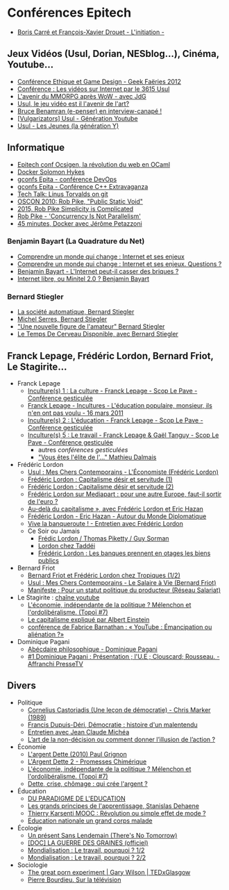 # Conférences Epitech

* [Boris Carré et François-Xavier Drouet - L'initiation -](https://www.youtube.com/watch?v=_WlnVRQo0jk&)

## Jeux Vidéos (Usul, Dorian, NESblog...), Cinéma, Youtube...

* [Conférence Ethique et Game Design - Geek Faëries 2012](https://www.youtube.com/watch?v=gqc1VLrUzbg)
* [Conférence : Les vidéos sur Internet par le 3615 Usul](https://www.youtube.com/watch?v=MxGs3c14WLE)
* [L'avenir du MMORPG après WoW - avec JdG](https://www.youtube.com/watch?v=mkxycNbahyk)
* [Usul, le jeu vidéo est il l'avenir de l'art?](https://www.youtube.com/watch?v=bhZ91kb2iSI)
* [Bruce Benamran (e-penser) en interview-canapé !](https://www.youtube.com/watch?v=JVv979sjcSE)
* [[Vulgarizators] Usul - Génération Youtube](https://www.youtube.com/watch?v=124BhP3bR8E)
* [Usul - Les Jeunes (la génération Y)](https://www.youtube.com/watch?v=yMOlTGHpZKg)

## Informatique

* [Epitech conf  Ocsigen, la révolution du web en OCaml](Http://www.dailymotion.com/video/xqzd6c_ocsigen-la-revolution-du-web-en-ocaml_tech)
* [Docker Solomon Hykes](https://vimeo.com/72964003)
* [gconfs Epita - conférence DevOps](https://www.youtube.com/watch?v=XCFS5D7iIM8])
* [gconfs Epita - Conférence C++ Extravaganza](https://www.youtube.com/watch?v=d4i_zriwa4o)
* [Tech Talk: Linus Torvalds on git](https://www.youtube.com/watch?v=4XpnKHJAok8)
* [OSCON 2010: Rob Pike, "Public Static Void"](https://www.youtube.com/watch?v=5kj5ApnhPAE)
* [2015, Rob Pike Simplicity is Complicated](https://www.youtube.com/watch?v=rFejpH_tAHM)
* [Rob Pike - 'Concurrency Is Not Parallelism'](https://www.youtube.com/watch?v=cN_DpYBzKso)
* [45 minutes, Docker avec Jérôme Petazzoni](https://www.youtube.com/watch?v=bXSC3-mrgWA)

### Benjamin Bayart (La Quadrature du Net)

* [Comprendre un monde qui change : Internet et ses enjeux](https://www.youtube.com/watch?v=yBmz29_5ffA)
* [Comprendre un monde qui change : Internet et ses enjeux. Questions ?](https://www.youtube.com/watch?v=ZMJa1OTXnW0)
* [Benjamin Bayart - L'Internet peut-il casser des briques ?](https://www.youtube.com/watch?v=JvvGZxjNHiw)
* [Internet libre, ou Minitel 2.0 ? Benjamin Bayart](https://www.youtube.com/watch?v=AoRGoQ76PK8)

### Bernard Stiegler

* [La société automatique, Bernard Stiegler](https://www.youtube.com/watch?v=999kzydPHGg)
* [Michel Serres, Bernard Stiegler](https://www.youtube.com/watch?v=iREkxNVetbQ)
* ["Une nouvelle figure de l'amateur" Bernard Stiegler](https://www.youtube.com/watch?v=EIsDStewTwU)
* [Le Temps De Cerveau Disponible, avec Bernard Stiegler](https://www.youtube.com/watch?v=amzLnvfaeJM)

## Franck Lepage, Frédéric Lordon, Bernard Friot, Le Stagirite...

* Franck Lepage
  * [Inculture(s) 1 : La culture - Franck Lepage - Scop Le Pave - Conférence gesticulée](https://www.youtube.com/watch?v=9MCU7ALAq0Q)
  * [Franck Lepage - Incultures - L'éducation populaire, monsieur, ils n'en ont pas voulu - 16 mars 2011](https://www.youtube.com/watch?v=96-8F7CZ_AU)
  * [Inculture(s) 2 : L'éducation - Franck Lepage - Scop Le Pave - Conférence gesticulée](https://www.youtube.com/watch?v=ACxRSSkYR_k)
  * [Inculture(s) 5 : Le travail - Franck Lepage & Gaël Tanguy - Scop Le Pave - Conférence gesticulée](https://www.youtube.com/watch?v=cqIcOaKAX4k)
    + autres _conférences gesticulées_
    + ["Vous êtes l'élite de l'..." Mathieu Dalmais](https://www.youtube.com/watch?v=cRdw9Wy2ViE)
* Frédéric Lordon
  * [Usul : Mes Chers Contemporains - L'Économiste (Frédéric Lordon)](https://www.youtube.com/watch?v=87sEeVj057Q)
  * [Frédéric Lordon : Capitalisme désir et servitude (1)](https://www.youtube.com/watch?v=yDsR0j4JLdM)
  * [Frédéric Lordon : Capitalisme désir et servitude (2)](https://www.youtube.com/watch?v=u_CgyMe6Qd4)
  * [Frédéric Lordon sur Mediapart : pour une autre Europe, faut-il sortir de l'euro ?](https://www.youtube.com/watch?v=GN9IIu3417E)
  * [Au-delà du capitalisme », avec Frédéric Lordon et Eric Hazan](https://www.youtube.com/watch?v=MKWfCdZ8zLI)
  * [Frédéric Lordon - Eric Hazan - Autour du Monde Diplomatique](https://www.youtube.com/playlist?list=PLiFh9QE1t7XsRB_eQfXOyJzEwMxH3tGHP)
  * [Vive la banqueroute ! - Entretien avec Frédéric Lordon](https://www.youtube.com/watch?v=Ds85pZcUiys)
  * Ce Soir ou Jamais
    + [Frédic Lordon / Thomas Piketty / Guy Sorman](https://www.youtube.com/watch?v=tZnm5J3o3hk)
    + [Lordon chez Taddéi](https://www.youtube.com/watch?v=pU9Zl1T23MI)
    + [Frédéric Lordon : Les banques prennent en otages les biens publics](https://www.youtube.com/watch?v=QRCRiGiCCxo)
* Bernard Friot
  * [Bernard Friot et Frédéric Lordon chez Tropiques (1/2)](https://www.youtube.com/watch?v=E6-x5lJD8K4)
  * [Usul : Mes Chers Contemporains - Le Salaire à Vie (Bernard Friot)](https://www.youtube.com/watch?v=uhg0SUYOXjw)
  * [Manifeste : Pour un statut politique du producteur (Réseau Salariat)](https://www.youtube.com/watch?v=lRHO5GfKgFY)
* Le Stagirite : [chaîne youtube](https://www.youtube.com/user/LeStagirite/videos)
  * [L'économie, indépendante de la politique ? Mélenchon et l'ordolibéralisme. (Topoï #7)](https://www.youtube.com/watch?v=hFtJHymkqQk)
  * [Le capitalisme expliqué par Albert Einstein](https://www.youtube.com/watch?v=E4V221YmioA)
  * [conférence de Fabrice Barnathan : « YouTube : Émancipation ou aliénation ?»](https://www.youtube.com/watch?v=Gc-qS63rFDc)
* Dominique Pagani
  * [Abécdaire philosophique - Dominique Pagani](Https://www.youtube.com/playlist?list=PLoDK9ZKTOO-_7gu__URMsYimxWc0Pr7SJ)
  * [#1 Dominique Pagani : Présentation ; l'U.E ; Clouscard; Rousseau. - Affranchi PresseTV](https://www.youtube.com/watch?v=-L1J8oDIXkA)

## Divers

* Politique
  * [Cornelius Castoriadis (Une leçon de démocratie) - Chris Marker (1989)](http://www.derives.tv/Cornelius-Castoriadis-Une-lecon-de)
  * [Francis Dupuis-Déri, Démocratie : histoire d'un malentendu](https://www.youtube.com/watch?v=KVW5ogGDlts)
  * [Entretien avec Jean Claude Michéa](https://www.youtube.com/watch?v=5r-tlZfGPW0)
  * [L’art de la non-décision ou comment donner l’illusion de l’action ?](https://www.youtube.com/watch?v=4Dk1sysJoZs)
* Économie
  * [L'argent Dette (2010) Paul Grignon](https://www.youtube.com/watch?v=kgA2-bWXSN4)
  * [L'Argent Dette 2 - Promesses Chimérique](https://www.youtube.com/watch?v=mC9rpRa8zlw)
  * [L'économie, indépendante de la politique ? Mélenchon et l'ordolibéralisme. (Topoï #7)](https://www.youtube.com/watch?v=hFtJHymkqQk)
  * [Dette, crise, chômage : qui crée l'argent ?](https://www.youtube.com/watch?v=syAkdb_TDyo)
* Éducation
  * [DU PARADIGME DE L'EDUCATION](https://www.youtube.com/watch?v=e1LRrVYb8IE)
  * [Les grands principes de l'apprentissage, Stanislas Dehaene](https://www.youtube.com/watch?v=4NYAuRjvMNQ)
  * [Thierry Karsenti MOOC : Révolution ou simple effet de mode ?](https://www.youtube.com/watch?v=nyzn1W-wRQg)
  * [Education nationale un grand corps malade](https://www.youtube.com/watch?v=qkS4BAOiDQE)
* Écologie
  * [Un présent Sans Lendemain (There's No Tomorrow)](https://www.youtube.com/watch?v=a0J2gj80EVI)
  * [[DOC] LA GUERRE DES GRAINES (officiel)](http://dai.ly/x1y3elt)
  * [Mondialisation : Le travail, pourquoi ? 1/2](https://www.youtube.com/watch?v=e6NbIiRlTN8)
  * [Mondialisation : Le travail, pourquoi ? 2/2](https://www.youtube.com/watch?v=rDaUOcQFxzA)
* Sociologie
  * [The great porn experiment | Gary Wilson | TEDxGlasgow](https://www.youtube.com/watch?v=wSF82AwSDiU)
  * [Pierre Bourdieu. Sur la télévision](https://www.youtube.com/watch?v=vcc6AEpjdcY)
